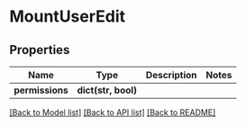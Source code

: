 # MountUserEdit

## Properties
Name | Type | Description | Notes
------------ | ------------- | ------------- | -------------
**permissions** | **dict(str, bool)** |  | 

[[Back to Model list]](../README.md#documentation-for-models) [[Back to API list]](../README.md#documentation-for-api-endpoints) [[Back to README]](../README.md)

